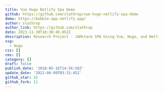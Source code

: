 ```yaml
---
title: Vue Hugo Netlify Spa Demo
github: https://github.com/slathrop/vue-hugo-netlify-spa-demo
demo: https://bobble-app.netlify.app/
author: slathrop
author_link: https://github.com/slathrop
date: 2023-11-30T10:30:49.052Z
description: Research Project - JAMstack SPA Using Vue, Hugo, and Netlify CMS
ssg:
  - Hugo
css: []
cms: []
category: []
draft: false
publish_date: '2018-05-16T14:56:58Z'
update_date: '2022-06-09T03:31:45Z'
github_star: 32
github_fork: 11
---
```

